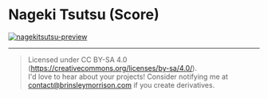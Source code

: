 # Nageki Tsutsu (Score)
[![nagekitsutsu-preview](https://user-images.githubusercontent.com/36922985/191586356-64a30139-92b7-4c33-a454-e6da59bcabd9.png)](/Nageki-Tsutsu.pdf)


---
> Licensed under CC BY-SA 4.0 (https://creativecommons.org/licenses/by-sa/4.0/).  
> I'd love to hear about your projects! Consider notifying me at 
> contact@brinsleymorrison.com if you create derivatives.
